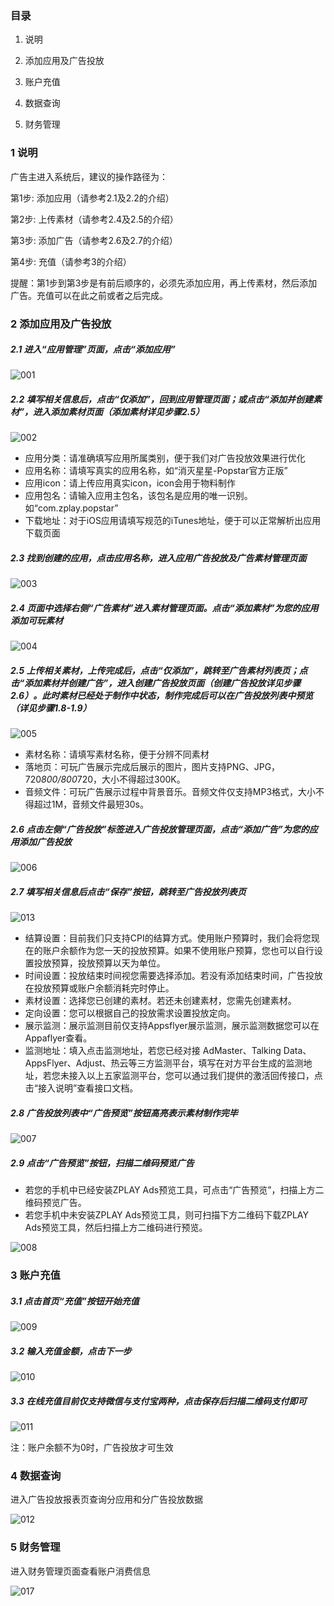 ### 目录
1. 说明

2. 添加应用及广告投放

3. 账户充值

4. 数据查询

5. 财务管理

### 1 说明
广告主进入系统后，建议的操作路径为：

第1步: 添加应用（请参考2.1及2.2的介绍）

第2步: 上传素材（请参考2.4及2.5的介绍）

第3步: 添加广告（请参考2.6及2.7的介绍）

第4步: 充值（请参考3的介绍）

提醒：第1步到第3步是有前后顺序的，必须先添加应用，再上传素材，然后添加广告。充值可以在此之前或者之后完成。

### 2 添加应用及广告投放

##### 2.1 进入“应用管理”页面，点击“添加应用”

![001](adimgscn/001.png)

##### 2.2 填写相关信息后，点击“仅添加”，回到应用管理页面；或点击“添加并创建素材”，进入添加素材页面（添加素材详见步骤2.5）

![002](adimgscn/014.png)

- 应用分类：请准确填写应用所属类别，便于我们对广告投放效果进行优化
- 应用名称：请填写真实的应用名称，如“消灭星星-Popstar官方正版”
- 应用icon：请上传应用真实icon，icon会用于物料制作
- 应用包名：请输入应用主包名，该包名是应用的唯一识别。如“com.zplay.popstar”
- 下载地址：对于iOS应用请填写规范的iTunes地址，便于可以正常解析出应用下载页面


##### 2.3 找到创建的应用，点击应用名称，进入应用广告投放及广告素材管理页面

![003](adimgscn/003.png)

##### 2.4 页面中选择右侧“广告素材”进入素材管理页面。点击“添加素材”为您的应用添加可玩素材

![004](adimgscn/004.png)

##### 2.5 上传相关素材，上传完成后，点击“仅添加”，跳转至广告素材列表页；点击“添加素材并创建广告”，进入创建广告投放页面（创建广告投放详见步骤2.6）。此时素材已经处于制作中状态，制作完成后可以在广告投放列表中预览（详见步骤1.8-1.9）

![005](adimgscn/015.png)

- 素材名称：请填写素材名称，便于分辨不同素材
- 落地页：可玩广告展示完成后展示的图片，图片支持PNG、JPG，720*800/800*720，大小不得超过300K。
- 音频文件：可玩广告展示过程中背景音乐。音频文件仅支持MP3格式，大小不得超过1M，音频文件最短30s。

##### 2.6 点击左侧“广告投放”标签进入广告投放管理页面，点击“添加广告”为您的应用添加广告投放

![006](adimgscn/006.png)

##### 2.7 填写相关信息后点击“保存”按钮，跳转至广告投放列表页

![013](adimgscn/016.png)

- 结算设置：目前我们只支持CPI的结算方式。使用账户预算时，我们会将您现在的账户余额作为您一天的投放预算。如果不使用账户预算，您也可以自行设置投放预算，投放预算以天为单位。
- 时间设置：投放结束时间视您需要选择添加。若没有添加结束时间，广告投放在投放预算或账户余额消耗完时停止。
- 素材设置：选择您已创建的素材。若还未创建素材，您需先创建素材。
- 定向设置：您可以根据自己的投放需求设置投放定向。
- 展示监测：展示监测目前仅支持Appsflyer展示监测，展示监测数据您可以在Appaflyer查看。
- 监测地址：填入点击监测地址，若您已经对接 AdMaster、Talking Data、AppsFlyer、Adjust、热云等三方监测平台，填写在对方平台生成的监测地址，若您未接入以上五家监测平台，您可以通过我们提供的激活回传接口，点击“接入说明”查看接口文档。

##### 2.8 广告投放列表中“广告预览”按钮高亮表示素材制作完毕

![007](adimgscn/007.png)

##### 2.9 点击“广告预览”按钮，扫描二维码预览广告
- 若您的手机中已经安装ZPLAY Ads预览工具，可点击“广告预览”，扫描上方二维码预览广告。
- 若您手机中未安装ZPLAY Ads预览工具，则可扫描下方二维码下载ZPLAY Ads预览工具，然后扫描上方二维码进行预览。

![008](adimgscn/008.png)


### 3 账户充值

##### 3.1 点击首页“充值”按钮开始充值

![009](adimgscn/009.png)

##### 3.2 输入充值金额，点击下一步

![010](adimgscn/010.png)

##### 3.3 在线充值目前仅支持微信与支付宝两种，点击保存后扫描二维码支付即可

![011](adimgscn/011.png)

注：账户余额不为0时，广告投放才可生效

### 4 数据查询

进入广告投放报表页查询分应用和分广告投放数据

![012](adimgscn/012.png)

### 5 财务管理

进入财务管理页面查看账户消费信息

![017](adimgscn/017.png)
